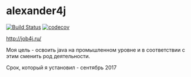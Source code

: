# alexander4j
[![Build Status](https://travis-ci.org/agolovatjuk/alexander4j.svg?branch=master)](https://travis-ci.org/agolovatjuk/alexander4j)
[![codecov](https://codecov.io/gh/agolovatjuk/alexander4j/branch/master/graph/badge.svg)](https://codecov.io/gh/agolovatjuk/alexander4j)

http://job4j.ru/

Моя цель - освоить java на промышленном уровне и в соответствии с этим сменить род деятельности.

Срок, который я установил - сентябрь 2017
